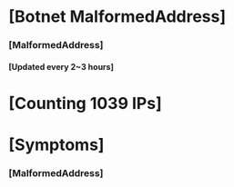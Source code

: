 # [Botnet MalformedAddress]
### [MalformedAddress]
#### [Updated every 2~3 hours]

# [Counting 1039 IPs]

# [Symptoms] 
###   [MalformedAddress]
